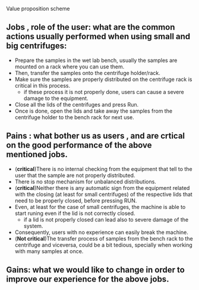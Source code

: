 Value proposition scheme

## Jobs ,  role of the user: what are the common actions usually performed when using small and big centrifuges:

- Prepare the samples in the wet lab bench, usually the samples are mounted on a rack where you can use them.
- Then, transfer the samples onto the centrifuge holder/rack.
- Make sure the samples are properly distributed on the centrifuge rack is critical in this process.
  - if these process it is not properly done, users can cause a severe damage to the equipment.
- Close all the lids of the centrifuges and press Run.
- Once is done, open the lids and take away the samples from the centrifuge holder to the bench rack for next use.

## Pains : what bother us as users , and are crtical on the good performance of the above mentioned jobs.
- (**critical**)There is no internal checking from the equipment that tell to the user that the sample are not properly distributed.
- There is no stop mechanism for unbalanced distributions.
- (**critical**)Neither there is any automatic sign from the equipment related with the  closing (at least for small centrifuges) of the respective lids that need to be properly closed, before pressing RUN.
- Even, at least for the case of small centrifuges, the machine is able to start runing even if the lid is not correctly closed.
  - if a lid is not properly closed can lead also to severe damage of the system.
- Consequently, users with no experience can easily break the machine.
- (**Not critical**)The transfer process of samples from the bench rack to the centrifuge and viceversa, could be a bit tedious, specially when working with many samples at once.

## Gains: what we would like to change in order to improve our experience for the above jobs.
